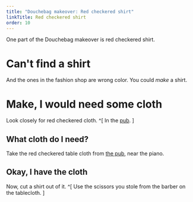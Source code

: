 ```yaml
---
title: "Douchebag makeover: Red checkered shirt"
linkTitle: Red checkered shirt
order: 10
---
```


One part of the Douchebag makeover is red checkered shirt.

# Can't find a shirt
And the ones in the fashion shop are wrong color. You could _make_ a shirt.

# Make, I would need some cloth
Look closely for red checkered cloth. ^[ In the [pub](../get-into-pub.md). ]

## What cloth do I need?
Take the red checkered table cloth from [the pub](../get-into-pub.md), near the piano.

## Okay, I have the cloth
Now, cut a shirt out of it. ^[ Use the scissors you stole from the barber on the tablecloth. ]
